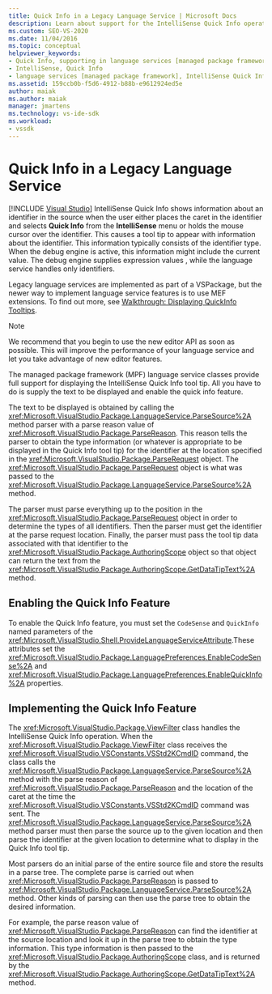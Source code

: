 ```yaml
---
title: Quick Info in a Legacy Language Service | Microsoft Docs
description: Learn about support for the IntelliSense Quick Info operation for displaying information about an identifier.
ms.custom: SEO-VS-2020
ms.date: 11/04/2016
ms.topic: conceptual
helpviewer_keywords:
- Quick Info, supporting in language services [managed package framework]
- IntelliSense, Quick Info
- language services [managed package framework], IntelliSense Quick Info
ms.assetid: 159ccb0b-f5d6-4912-b88b-e9612924ed5e
author: maiak
ms.author: maiak
manager: jmartens
ms.technology: vs-ide-sdk
ms.workload:
- vssdk
---
```

# Quick Info in a Legacy Language Service

 [!INCLUDE [Visual Studio](~/includes/applies-to-version/vs-windows-only.md)]
IntelliSense Quick Info shows information about an identifier in the source when the user either places the caret in the identifier and selects **Quick Info** from the **IntelliSense** menu or holds the mouse cursor over the identifier. This causes a tool tip to appear with information about the identifier. This information typically consists of the identifier type. When the debug engine is active, this information might include the current value. The debug engine supplies expression values , while the language service handles only identifiers.

 Legacy language services are implemented as part of a VSPackage, but the newer way to implement language service features is to use MEF extensions. To find out more, see [Walkthrough: Displaying QuickInfo Tooltips](../../extensibility/walkthrough-displaying-quickinfo-tooltips.md).

> [!NOTE]
> We recommend that you begin to use the new editor API as soon as possible. This will improve the performance of your language service and let you take advantage of new editor features.

 The managed package framework (MPF) language service classes provide full support for displaying the IntelliSense Quick Info tool tip. All you have to do is supply the text to be displayed and enable the quick info feature.

 The text to be displayed is obtained by calling the <xref:Microsoft.VisualStudio.Package.LanguageService.ParseSource%2A> method parser with a parse reason value of <xref:Microsoft.VisualStudio.Package.ParseReason>. This reason tells the parser to obtain the type information (or whatever is appropriate to be displayed in the Quick Info tool tip) for the identifier at the location specified in the <xref:Microsoft.VisualStudio.Package.ParseRequest> object. The <xref:Microsoft.VisualStudio.Package.ParseRequest> object is what was passed to the <xref:Microsoft.VisualStudio.Package.LanguageService.ParseSource%2A> method.

 The parser must parse everything up to the position in the <xref:Microsoft.VisualStudio.Package.ParseRequest> object in order to determine the types of all identifiers. Then the parser must get the identifier at the parse request location. Finally, the parser must pass the tool tip data associated with that identifier to the <xref:Microsoft.VisualStudio.Package.AuthoringScope> object so that object can return the text from the <xref:Microsoft.VisualStudio.Package.AuthoringScope.GetDataTipText%2A> method.

## Enabling the Quick Info Feature
 To enable the Quick Info feature, you must set the `CodeSense` and `QuickInfo` named parameters of the <xref:Microsoft.VisualStudio.Shell.ProvideLanguageServiceAttribute>.These attributes set the <xref:Microsoft.VisualStudio.Package.LanguagePreferences.EnableCodeSense%2A> and <xref:Microsoft.VisualStudio.Package.LanguagePreferences.EnableQuickInfo%2A> properties.

## Implementing the Quick Info Feature
 The <xref:Microsoft.VisualStudio.Package.ViewFilter> class handles the IntelliSense Quick Info operation. When the <xref:Microsoft.VisualStudio.Package.ViewFilter> class receives the <xref:Microsoft.VisualStudio.VSConstants.VSStd2KCmdID> command, the class calls the <xref:Microsoft.VisualStudio.Package.LanguageService.ParseSource%2A> method with the parse reason of <xref:Microsoft.VisualStudio.Package.ParseReason> and the location of the caret at the time the <xref:Microsoft.VisualStudio.VSConstants.VSStd2KCmdID> command was sent. The <xref:Microsoft.VisualStudio.Package.LanguageService.ParseSource%2A> method parser must then parse the source up to the given location and then parse the identifier at the given location to determine what to display in the Quick Info tool tip.

 Most parsers do an initial parse of the entire source file and store the results in a parse tree. The complete parse is carried out when <xref:Microsoft.VisualStudio.Package.ParseReason> is passed to <xref:Microsoft.VisualStudio.Package.LanguageService.ParseSource%2A> method. Other kinds of parsing can then use the parse tree to obtain the desired information.

 For example, the parse reason value of <xref:Microsoft.VisualStudio.Package.ParseReason> can find the identifier at the source location and look it up in the parse tree to obtain the type information. This type information is then passed to the <xref:Microsoft.VisualStudio.Package.AuthoringScope> class, and is returned by the <xref:Microsoft.VisualStudio.Package.AuthoringScope.GetDataTipText%2A> method.
